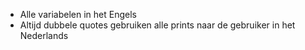 * Alle variabelen in het Engels
* Altijd dubbele quotes gebruiken
alle prints naar de gebruiker in het Nederlands
